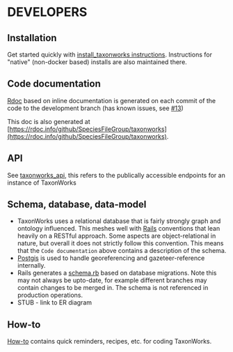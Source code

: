 # DEVELOPERS

## Installation
Get started quickly with [install_taxonworks instructions](https://github.com/SpeciesFileGroup/install_taxonworks).  Instructions for "native" (non-docker based) installs are also maintained there.

## Code documentation
[Rdoc](http://rdoc.taxonworks.org) based on inline documentation is generated on each commit of the code to the development branch (has known issues, see [#13](https://github.com/SpeciesFileGroup/taxonworks_doc/issues/13))

This doc is also generated at [https://rdoc.info/github/SpeciesFileGroup/taxonworks](https://rdoc.info/github/SpeciesFileGroup/taxonworks).

## API
See [taxonworks_api](https://github.com/SpeciesFileGroup/taxonworks_api), this refers to the publically accessible endpoints for an instance of TaxonWorks

## Schema, database, data-model
* TaxonWorks uses a relational database that is fairly strongly graph and ontology influenced.  This meshes well with [Rails](https://rubyonrails.org/) conventions that lean heavily on a RESTful approach. Some aspects are object-relational in nature, but overall it does not strictly follow this convention.  This means that the `Code documentation` above contains a description of the schema.
* [Postgis](https://postgis.net/) is used to handle georeferencing and gazeteer-reference internally.
* Rails generates a [schema.rb](https://github.com/SpeciesFileGroup/taxonworks/blob/development/db/schema.rb) based on database migrations.  Note this may not always be upto-date, for example different branches may contain changes to be merged in. The schema is not referenced in production operations.
* STUB - link to ER diagram

## How-to
[How-to](/development/HOW-TO.md) contains quick reminders, recipes, etc. for coding TaxonWorks. 

